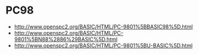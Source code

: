# PC98

* http://www.openspc2.org/BASIC/HTML/PC-9801%5BBASIC98%5D.html
* http://www.openspc2.org/BASIC/HTML/PC-9801%5BN88%2886%29BASIC%5D.html
* http://www.openspc2.org/BASIC/HTML/PC-9801%5BU-BASIC%5D.html


